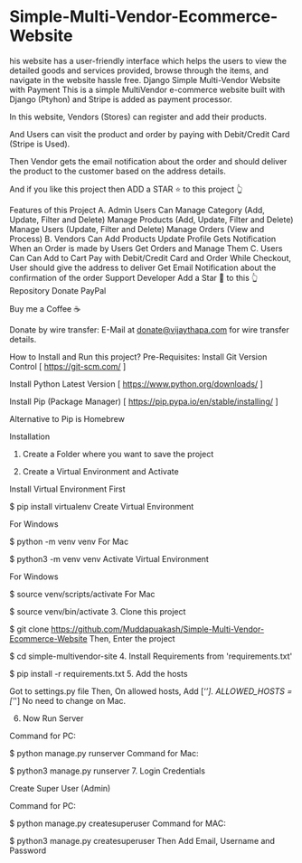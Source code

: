 # Simple-Multi-Vendor-Ecommerce-Website
his website has a user-friendly interface which helps the users to view the detailed goods and services provided, browse through the items, and navigate in the website hassle free.
Django Simple Multi-Vendor Website with Payment
This is a simple MultiVendor e-commerce website built with Django (Ptyhon) and Stripe is added as payment processor.

In this website, Vendors (Stores) can register and add their products.

And Users can visit the product and order by paying with Debit/Credit Card (Stripe is Used).

Then Vendor gets the email notification about the order and should deliver the product to the customer based on the address details.

And if you like this project then ADD a STAR ⭐️ to this project 👆

Features of this Project
A. Admin Users Can
Manage Category (Add, Update, Filter and Delete)
Manage Products (Add, Update, Filter and Delete)
Manage Users (Update, Filter and Delete)
Manage Orders (View and Process)
B. Vendors Can
Add Products
Update Profile
Gets Notification When an Order is made by Users
Get Orders and Manage Them
C. Users Can Can
Add to Cart
Pay with Debit/Credit Card and Order
While Checkout, User should give the address to deliver
Get Email Notification about the confirmation of the order
Support Developer
Add a Star 🌟 to this 👆 Repository
Donate
PayPal

Buy me a Coffee ☕️

Donate by wire transfer: E-Mail at donate@vijaythapa.com for wire transfer details.

How to Install and Run this project?
Pre-Requisites:
Install Git Version Control [ https://git-scm.com/ ]

Install Python Latest Version [ https://www.python.org/downloads/ ]

Install Pip (Package Manager) [ https://pip.pypa.io/en/stable/installing/ ]

Alternative to Pip is Homebrew

Installation
1. Create a Folder where you want to save the project

2. Create a Virtual Environment and Activate

Install Virtual Environment First

$  pip install virtualenv
Create Virtual Environment

For Windows

$  python -m venv venv
For Mac

$  python3 -m venv venv
Activate Virtual Environment

For Windows

$  source venv/scripts/activate
For Mac

$  source venv/bin/activate
3. Clone this project

$  git clone https://github.com/Muddapuakash/Simple-Multi-Vendor-Ecommerce-Website
Then, Enter the project

$  cd simple-multivendor-site
4. Install Requirements from 'requirements.txt'

$  pip install -r requirements.txt
5. Add the hosts

Got to settings.py file
Then, On allowed hosts, Add [‘*’].
ALLOWED_HOSTS = ['*']
No need to change on Mac.

6. Now Run Server

Command for PC:

$ python manage.py runserver
Command for Mac:

$ python3 manage.py runserver
7. Login Credentials

Create Super User (Admin)

Command for PC:

$  python manage.py createsuperuser
Command for MAC:

$  python3 manage.py createsuperuser
Then Add Email, Username and Password
